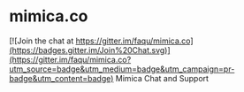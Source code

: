 # mimica.co

[![Join the chat at https://gitter.im/faqu/mimica.co](https://badges.gitter.im/Join%20Chat.svg)](https://gitter.im/faqu/mimica.co?utm_source=badge&utm_medium=badge&utm_campaign=pr-badge&utm_content=badge)
Mimica Chat and Support
